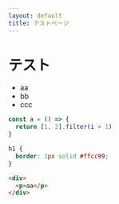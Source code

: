 ```yaml
---
layout: default
title: テストページ
---
```


# テスト

- aa
- bb
- ccc

```js
const a = () => {
  return [1, 2].filter(i > 1)
}
```

```css
h1 {
  border: 1px solid #ffcc99;
}
```


```html
<div>
  <p>aa</p>
</div>
```
